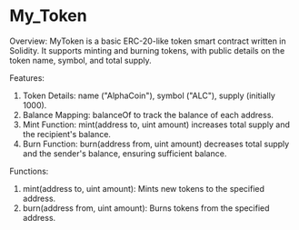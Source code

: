# My_Token
Overview:
MyToken is a basic ERC-20-like token smart contract written in Solidity. It supports minting and burning tokens, with public details on the token name, symbol, and total supply.

Features:
1. Token Details: name ("AlphaCoin"), symbol ("ALC"), supply (initially 1000).
2. Balance Mapping: balanceOf to track the balance of each address.
3. Mint Function: mint(address to, uint amount) increases total supply and the recipient's balance.
4. Burn Function: burn(address from, uint amount) decreases total supply and the sender's balance, ensuring sufficient balance.


Functions:
1. mint(address to, uint amount): Mints new tokens to the specified address.
2. burn(address from, uint amount): Burns tokens from the specified address.

